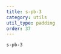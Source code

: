 ```yaml
---
title: s-pb-3
category: utils
util_type: padding
order: 37
---
```

<div class="s-pb-3">
  <code>s-pb-3</code>
</div>
